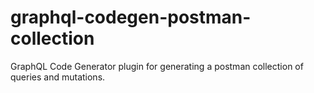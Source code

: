 # graphql-codegen-postman-collection
GraphQL Code Generator plugin for generating a postman collection of queries and mutations.
